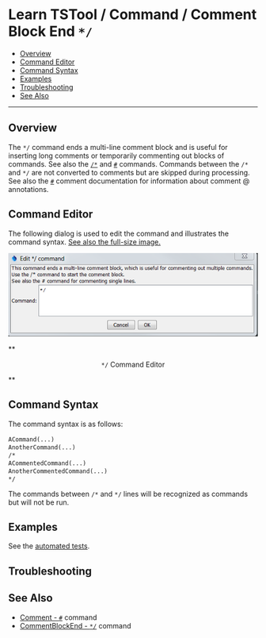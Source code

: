 # Learn TSTool / Command / Comment Block End `*/` #

* [Overview](#overview)
* [Command Editor](#command-editor)
* [Command Syntax](#command-syntax)
* [Examples](#examples)
* [Troubleshooting](#troubleshooting)
* [See Also](#see-also)

-------------------------

## Overview ##

The `*/` command ends a multi-line comment block and is useful for inserting long comments or
temporarily commenting out blocks of commands.
See also the [`/*`](../CommentBlockStart/CommentBlockStart) and [`#`](../Comment/Comment) commands.
Commands between the `/*` and `*/` are not converted to comments but are skipped during processing.
See also the [`#`](../Comment/Comment) comment documentation for information about comment @ annotations.

## Command Editor ##

The following dialog is used to edit the command and illustrates the command syntax.
<a href="../CommentBlockEnd.png">See also the full-size image.</a>

![CommentBlockEnd](CommentBlockEnd.png)

**<p style="text-align: center;">
`*/` Command Editor
</p>**

## Command Syntax ##

The command syntax is as follows:

```text
ACommand(...)
AnotherCommand(...)
/*
ACommentedCommand(...)
AnotherCommentedCommand(...)
*/
```

The commands between `/*` and `*/` lines will be recognized as commands but will not be run.

## Examples ##

See the [automated tests](https://github.com/OpenWaterFoundation/cdss-app-tstool-test/tree/master/test/regression/commands/general/CommentBlock).

## Troubleshooting ##

## See Also ##

* [Comment - `#`](../Comment/Comment) command
* [CommentBlockEnd - `*/`](../CommentBlockEnd/CommentBlockEnd) command
